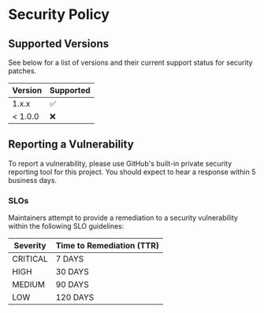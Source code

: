 # Security Policy

## Supported Versions

See below for a list of versions and their current support status for security patches.

| Version | Supported          |
| ------- | ------------------ |
|   1.x.x | :white_check_mark: |
| < 1.0.0 | :x:                |

## Reporting a Vulnerability

To report a vulnerability, please use GitHub's built-in private security reporting tool for this project. You should expect to hear a response within 5 business days.

### SLOs

Maintainers attempt to provide a remediation to a security vulnerability within the following SLO guidelines:

| Severity | Time to Remediation (TTR) |
| -------  | ------------------------- |
| CRITICAL | 7 DAYS                    |
| HIGH     | 30 DAYS                   |
| MEDIUM   | 90 DAYS                   |
| LOW      | 120 DAYS                  |
